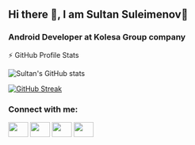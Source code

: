 ## Hi there 👋, I am Sultan Suleimenov👑
### Android Developer at Kolesa Group company 


<!--
**sultansse/sultansse** is a ✨ _special_ ✨ repository because its `README.md` (this file) appears on your GitHub profile.

Here are some ideas to get you started:

- 🔭 I’m currently working on ...
- 🌱 I’m currently learning ...
- 👯 I’m looking to collaborate on ...
- 🤔 I’m looking for help with ...
- 💬 Ask me about ...
- 📫 How to reach me: ...
- 😄 Pronouns: ...
- ⚡ Fun fact: ...
-->


⚡ GitHub Profile Stats

![Sultan's GitHub stats](https://github-readme-stats.vercel.app/api?username=sultansse&show_icons=true&title_color=39d353&text_color=fefefe&icon_color=1e6eea&border_color=39d353&bg_color=0d1117)

[![GitHub Streak](https://github-readme-streak-stats.herokuapp.com?user=sultansse&theme=github-dark)](https://git.io/streak-stats)



<h3 align="left">Connect with me:</h3>
<p align="left">
<a href="https://t.me/ssesultan" target="blank"><img align="center" src="https://cdn.jsdelivr.net/npm/simple-icons@3.0.1/icons/telegram.svg" alt="" height="30" width="40" /></a>
<a href=" https://mail.google.com/mail/?view=cm&fs=1&to=ss.softwareit@gmail.com" target="blank"><img align="center" src="https://cdn.jsdelivr.net/npm/simple-icons@3.0.1/icons/gmail.svg" alt="" height="30" width="40" /></a>
<a href="https://www.linkedin.com/in/ssesultan/" target="blank"><img align="center" src="https://cdn.jsdelivr.net/npm/simple-icons@3.0.1/icons/linkedin.svg" alt="" height="30" width="40" /></a>
<a href="https://leetcode.com/ss_softwareit/" target="blank"><img align="center" src="https://cdn.jsdelivr.net/npm/simple-icons@3.0.1/icons/leetcode.svg" alt="" height="30" width="40" /></a>
</p>
